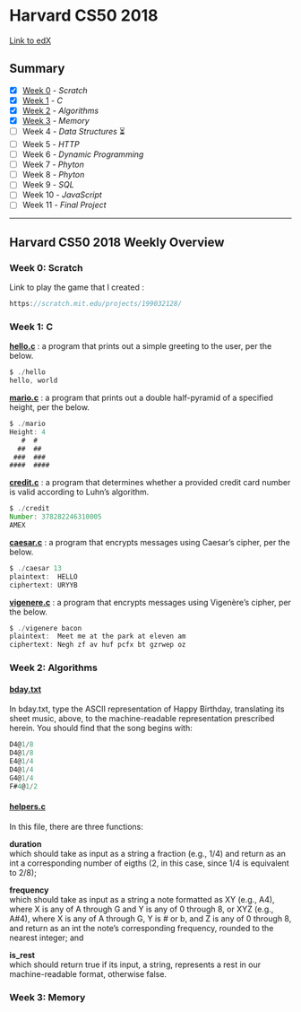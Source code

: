 # Harvard CS50 2018  
[Link to edX](https://courses.edx.org/courses/course-v1:HarvardX+CS50+X/course/)  

## Summary  


  - [x] [Week 0](#week-0-scratch) - _Scratch_
  - [x] [Week 1](#week-1-c) - _C_ 
  - [x] [Week 2](#week-2-algorithms) - _Algorithms_
  - [x] [Week 3](#week-3-memory) - _Memory_
  - [ ] Week 4 - _Data Structures_ :hourglass_flowing_sand:
  - [ ] Week 5 - _HTTP_
  - [ ] Week 6 - _Dynamic Programming_
  - [ ] Week 7 - _Phyton_
  - [ ] Week 8 - _Phyton_
  - [ ] Week 9 - _SQL_
  - [ ] Week 10 - _JavaScript_
  - [ ] Week 11 - _Final Project_ 
  
***

## Harvard CS50 2018 Weekly Overview 

### Week 0: Scratch
Link to play the game that I created : 
```javascript
https://scratch.mit.edu/projects/199032128/
```

### Week 1: C
[**hello.c**](https://github.com/jpacsai/HarvardX_CS50x/blob/master/Week%201/hello.c) : a program that prints out a simple greeting to the user, per the below.
```javascript
$ ./hello
hello, world
```

[**mario.c**](https://github.com/jpacsai/HarvardX_CS50x/blob/master/Week%201/mario.c) : a program that prints out a double half-pyramid of a specified height, per the below.
```javascript
$ ./mario
Height: 4
   #  #
  ##  ##
 ###  ###
####  ####
```
[**credit.c**](https://github.com/jpacsai/HarvardX_CS50x/blob/master/Week%201/credit.c) : a program that determines whether a provided credit card number is valid according to Luhn’s algorithm.
```javascript
$ ./credit
Number: 378282246310005
AMEX
```

[**caesar.c**](https://github.com/jpacsai/HarvardX_CS50x/blob/master/Week%201/caesar.c) : a program that encrypts messages using Caesar’s cipher, per the below.
```javascript
$ ./caesar 13
plaintext:  HELLO
ciphertext: URYYB
```
[**vigenere.c**](https://github.com/jpacsai/HarvardX_CS50x/blob/master/Week%201/vigenere.c) : a program that encrypts messages using Vigenère’s cipher, per the below.
```javascript
$ ./vigenere bacon
plaintext:  Meet me at the park at eleven am
ciphertext: Negh zf av huf pcfx bt gzrwep oz
```

### Week 2: Algorithms  

#### [**bday.txt**](https://github.com/jpacsai/HarvardX_CS50x/blob/master/Week%203/bday.txt)  
In bday.txt, type the ASCII representation of Happy Birthday, translating its sheet music, above, to the machine-readable representation prescribed herein. You should find that the song begins with:

```javascript
D4@1/8
D4@1/8
E4@1/4
D4@1/4
G4@1/4
F#4@1/2
```
#### [**helpers.c**](https://github.com/jpacsai/HarvardX_CS50x/blob/master/Week%203/helpers.c)  
In this file, there are three functions:

**duration**  
which should take as input as a string a fraction (e.g., 1/4) and return as an int a corresponding number of eigths (2, in this case, since 1/4 is equivalent to 2/8);

**frequency**  
which should take as input as a string a note formatted as
XY (e.g., A4), where X is any of A through G and Y is any of 0 through 8, or
XYZ (e.g., A#4), where X is any of A through G, Y is # or b, and Z is any of 0 through 8,
and return as an int the note’s corresponding frequency, rounded to the nearest integer; and

**is_rest**  
which should return true if its input, a string, represents a rest in our machine-readable format, otherwise false.


### Week 3: Memory
